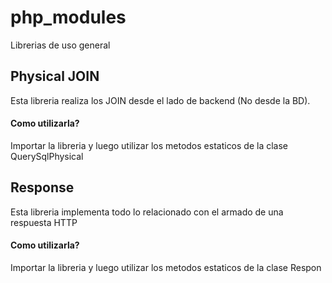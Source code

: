 # php_modules
Librerias de uso general

## Physical JOIN
Esta libreria realiza los JOIN desde el lado de backend (No desde la BD).

#### Como utilizarla?
Importar la libreria y luego utilizar los metodos estaticos de la clase QuerySqlPhysical

## Response
Esta libreria implementa todo lo relacionado con el armado de una respuesta HTTP

#### Como utilizarla?
Importar la libreria y luego utilizar los metodos estaticos de la clase Respon
